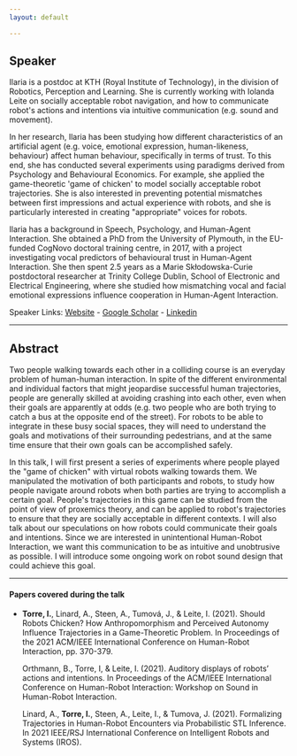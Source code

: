 ```yaml
---
layout: default

---
```


## Speaker

Ilaria is a postdoc at KTH (Royal Institute of Technology), in the division of Robotics, Perception and Learning. She is currently working with Iolanda Leite on socially acceptable robot navigation, and how to communicate robot's actions and intentions via intuitive communication (e.g. sound and movement).

In her research, Ilaria has been studying how different characteristics of an artificial agent (e.g. voice, emotional expression, human-likeness, behaviour) affect human behaviour, specifically in terms of trust. To this end, she has conducted several experiments using paradigms derived from Psychology and Behavioural Economics. For example, she applied the game-theoretic 'game of chicken' to model socially acceptable robot trajectories. She is also interested in preventing potential mismatches between first impressions and actual experience with robots, and she is particularly interested in creating "appropriate" voices for robots. 

Ilaria has a background in Speech, Psychology, and Human-Agent Interaction. She obtained a PhD from the University of Plymouth, in the EU-funded CogNovo doctoral training centre, in 2017, with a project investigating vocal predictors of behavioural trust in Human-Agent Interaction. She then spent 2.5 years as a Marie Skłodowska-Curie postdoctoral researcher at Trinity College Dublin, School of Electronic and Electrical Engineering, where she studied how mismatching vocal and facial emotional expressions influence cooperation in Human-Agent Interaction.



Speaker Links: [Website](https://www.kth.se/profile/ilariat) - [Google Scholar](https://scholar.google.com/citations?user=WrhhZA0AAAAJ&hl=en) - [Linkedin](https://www.linkedin.com/in/ilaria-torre-5266222a/?originalSubdomain=ie)

---

## Abstract

Two people walking towards each other in a colliding course is an everyday problem of human-human interaction. In spite of the different environmental and individual factors that might jeopardise successful human trajectories, people are generally skilled at avoiding crashing into each other, even when their goals are apparently at odds (e.g. two people who are both trying to catch a bus at the opposite end of the street). For robots to be able to integrate in these busy social spaces, they will need to understand the goals and motivations of their surrounding pedestrians, and at the same time ensure that their own goals can be accomplished safely. 

In this talk, I will first present a series of experiments where people played the "game of chicken" with virtual robots walking towards them. We manipulated the motivation of both participants and robots, to study how people navigate around robots when both parties are trying to accomplish a certain goal. People's trajectories in this game can be studied from the point of view of proxemics theory, and can be applied to robot's trajectories to ensure that they are socially acceptable in different contexts. I will also talk about our speculations on how robots could communicate their goals and intentions. Since we are interested in unintentional Human-Robot Interaction, we want this communication to be as intuitive and unobtrusive as possible. I will introduce some ongoing work on robot sound design that could achieve this goal. 

---

#### Papers covered during the talk

* **Torre, I.**, Linard, A., Steen, A., Tumová, J., & Leite, I. (2021). Should Robots Chicken? How Anthropomorphism and Perceived Autonomy Influence Trajectories in a Game-Theoretic Problem. In Proceedings of the 2021 ACM/IEEE International Conference on Human-Robot Interaction, pp. 370-379.

  Orthmann, B., Torre, I, & Leite, I. (2021). Auditory displays of robots’ actions and intentions. In Proceedings of the ACM/IEEE International Conference on Human-Robot Interaction: Workshop on Sound in Human-Robot Interaction.

  Linard, A., **Torre, I.**, Steen, A., Leite, I., & Tumova, J. (2021). Formalizing Trajectories in Human-Robot Encounters via Probabilistic STL Inference. In 2021 IEEE/RSJ International Conference on Intelligent Robots and Systems (IROS).
